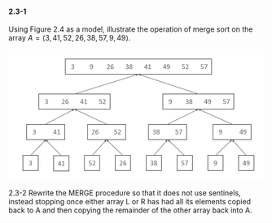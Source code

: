 #### 2.3-1
Using Figure 2.4 as a model, illustrate the operation of merge sort on the array
$A=\langle3, 41, 52,26, 38, 57, 9, 49\rangle$.

<img src="img/exercise_2.3-1.png" title="Exercise 2.3-1">

2.3-2
Rewrite the MERGE procedure so that it does not use sentinels, instead stopping
once either array L or R has had all its elements copied back to A and then copying
the remainder of the other array back into A.